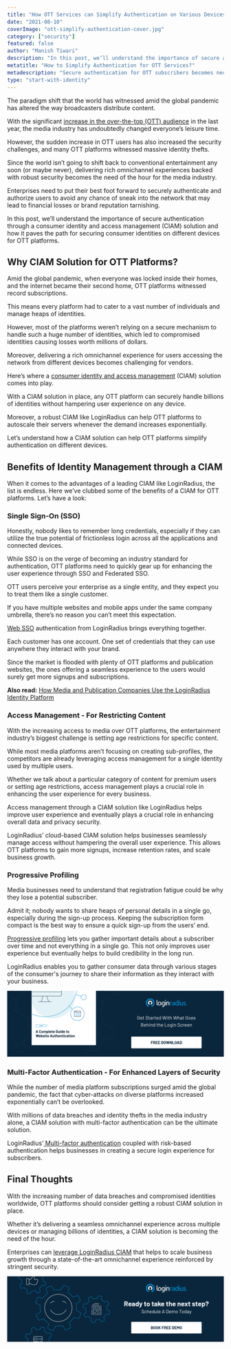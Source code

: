 ```yaml
---
title: "How OTT Services can Simplify Authentication on Various Devices"
date: "2021-08-10"
coverImage: "ott-simplify-authentication-cover.jpg"
category: ["security"]
featured: false
author: "Manish Tiwari"
description: "In this post, we’ll understand the importance of secure authentication through a consumer identity and access management (CIAM) solution and how it paves the path for safeguarding consumer identities on different devices for OTT platforms."
metatitle: "How to Simplify Authentication for OTT Services?"
metadescription: "Secure authentication for OTT subscribers becomes necessarily crucial today. Learn how OTT platforms can ensure robust security across various devices."
type: "start-with-identity"
---
```


The paradigm shift that the world has witnessed amid the global pandemic has altered the way broadcasters distribute content.

With the significant [increase in the over-the-top (OTT) audience](https://pages.conviva.com/rs/138-XJA-134/images/RPT_Conviva_State_of_Streaming_Q1_2021.pdf) in the last year, the media industry has undoubtedly changed everyone’s leisure time.

However, the sudden increase in OTT users has also increased the security challenges, and many OTT platforms witnessed massive identity thefts.

Since the world isn’t going to shift back to conventional entertainment any soon (or maybe never), delivering rich omnichannel experiences backed with robust security becomes the need of the hour for the media industry.

Enterprises need to put their best foot forward to securely authenticate and authorize users to avoid any chance of sneak into the network that may lead to financial losses or brand reputation tarnishing.

In this post, we’ll understand the importance of secure authentication through a consumer identity and access management (CIAM) solution and how it paves the path for securing consumer identities on different devices for OTT platforms.

## Why CIAM Solution for OTT Platforms?

Amid the global pandemic, when everyone was locked inside their homes, and the internet became their second home, OTT platforms witnessed record subscriptions.

This means every platform had to cater to a vast number of individuals and manage heaps of identities.

However, most of the platforms weren’t relying on a secure mechanism to handle such a huge number of identities, which led to compromised identities causing losses worth millions of dollars.

Moreover, delivering a rich omnichannel experience for users accessing the network from different devices becomes challenging for vendors.

Here’s where a [consumer identity and access management](https://www.loginradius.com/blog/start-with-identity/customer-identity-and-access-management/) (CIAM) solution comes into play.

With a CIAM solution in place, any OTT platform can securely handle billions of identities without hampering user experience on any device.

Moreover, a robust CIAM like LoginRadius can help OTT platforms to autoscale their servers whenever the demand increases exponentially.

Let’s understand how a CIAM solution can help OTT platforms simplify authentication on different devices.

## Benefits of Identity Management through a CIAM

When it comes to the advantages of a leading CIAM like LoginRadius, the list is endless. Here we’ve clubbed some of the benefits of a CIAM for OTT platforms. Let’s have a look:

### Single Sign-On (SSO)

Honestly, nobody likes to remember long credentials, especially if they can utilize the true potential of frictionless login across all the applications and connected devices.

While SSO is on the verge of becoming an industry standard for authentication, OTT platforms need to quickly gear up for enhancing the user experience through SSO and Federated SSO.

OTT users perceive your enterprise as a single entity, and they expect you to treat them like a single customer.

If you have multiple websites and mobile apps under the same company umbrella, there’s no reason you can’t meet this expectation.

[Web SSO](https://www.loginradius.com/web-and-mobile-sso/) authentication from LoginRadius brings everything together.

Each customer has one account. One set of credentials that they can use anywhere they interact with your brand.

Since the market is flooded with plenty of OTT platforms and publication websites, the ones offering a seamless experience to the users would surely get more signups and subscriptions.

**Also read:** [How Media and Publication Companies Use the LoginRadius Identity Platform](https://www.loginradius.com/resource/how-media-and-publication-companies-use-loginradius-identity-platform/)

### Access Management - For Restricting Content

With the increasing access to media over OTT platforms, the entertainment industry’s biggest challenge is setting age restrictions for specific content.

While most media platforms aren’t focusing on creating sub-profiles, the competitors are already leveraging access management for a single identity used by multiple users.

Whether we talk about a particular category of content for premium users or setting age restrictions, access management plays a crucial role in enhancing the user experience for every business.

Access management through a CIAM solution like LoginRadius helps improve user experience and eventually plays a crucial role in enhancing overall data and privacy security.

LoginRadius’ cloud-based CIAM solution helps businesses seamlessly manage access without hampering the overall user experience. This allows OTT platforms to gain more signups, increase retention rates, and scale business growth.

### Progressive Profiling

Media businesses need to understand that registration fatigue could be why they lose a potential subscriber.

Admit it; nobody wants to share heaps of personal details in a single go, especially during the sign-up process. Keeping the subscription form compact is the best way to ensure a quick sign-up from the users’ end.

[Progressive profiling](https://www.loginradius.com/blog/start-with-identity/presenting-progressive-profiling-loginradius/) lets you gather important details about a subscriber over time and not everything in a single go. This not only improves user experience but eventually helps to build credibility in the long run.

LoginRadius enables you to gather consumer data through various stages of the consumer's journey to share their information as they interact with your business.

[![GD-Website-Authentication](GD-Website-Authentication.png)](https://www.loginradius.com/resource/a-complete-guide-to-website-authentication/)

### Multi-Factor Authentication - For Enhanced Layers of Security

While the number of media platform subscriptions surged amid the global pandemic, the fact that cyber-attacks on diverse platforms increased exponentially can’t be overlooked.

With millions of data breaches and identity thefts in the media industry alone, a CIAM solution with multi-factor authentication can be the ultimate solution.

LoginRadius’[ Multi-factor authentication](https://www.loginradius.com/blog/start-with-identity/2019/06/what-is-multi-factor-authentication/) coupled with risk-based authentication helps businesses in creating a secure login experience for subscribers.

## Final Thoughts

With the increasing number of data breaches and compromised identities worldwide, OTT platforms should consider getting a robust CIAM solution in place.

Whether it’s delivering a seamless omnichannel experience across multiple devices or managing billions of identities, a CIAM solution is becoming the need of the hour.

Enterprises can [leverage LoginRadius CIAM](https://www.loginradius.com/contact-sales/) that helps to scale business growth through a state-of-the-art omnichannel experience reinforced by stringent security.

[![book-free-demo-loginradius](Book-Free-Demo-1024x310.png)](https://www.loginradius.com/book-a-demo/)
